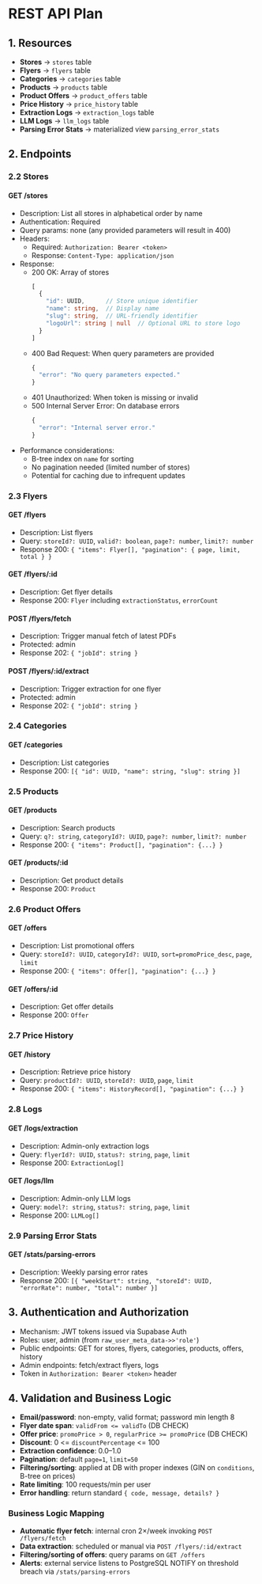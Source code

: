 # REST API Plan

## 1. Resources
- **Stores** → `stores` table
- **Flyers** → `flyers` table
- **Categories** → `categories` table
- **Products** → `products` table
- **Product Offers** → `product_offers` table
- **Price History** → `price_history` table
- **Extraction Logs** → `extraction_logs` table
- **LLM Logs** → `llm_logs` table
- **Parsing Error Stats** → materialized view `parsing_error_stats`

## 2. Endpoints

### 2.2 Stores

#### GET /stores
- Description: List all stores in alphabetical order by name
- Authentication: Required
- Query params: none (any provided parameters will result in 400)
- Headers:
  - Required: `Authorization: Bearer <token>`
  - Response: `Content-Type: application/json`
- Response:
  - 200 OK: Array of stores
    ```typescript
    [
      {
        "id": UUID,      // Store unique identifier
        "name": string,  // Display name
        "slug": string,  // URL-friendly identifier
        "logoUrl": string | null  // Optional URL to store logo
      }
    ]
    ```
  - 400 Bad Request: When query parameters are provided
    ```typescript
    {
      "error": "No query parameters expected."
    }
    ```
  - 401 Unauthorized: When token is missing or invalid
  - 500 Internal Server Error: On database errors
    ```typescript
    {
      "error": "Internal server error."
    }
    ```
- Performance considerations:
  - B-tree index on `name` for sorting
  - No pagination needed (limited number of stores)
  - Potential for caching due to infrequent updates

### 2.3 Flyers

#### GET /flyers
- Description: List flyers
- Query: `storeId?: UUID`, `valid?: boolean`, `page?: number`, `limit?: number`
- Response 200: `{ "items": Flyer[], "pagination": { page, limit, total } }`

#### GET /flyers/:id
- Description: Get flyer details
- Response 200: `Flyer` including `extractionStatus`, `errorCount`

#### POST /flyers/fetch
- Description: Trigger manual fetch of latest PDFs
- Protected: admin
- Response 202: `{ "jobId": string }`

#### POST /flyers/:id/extract
- Description: Trigger extraction for one flyer
- Protected: admin
- Response 202: `{ "jobId": string }`

### 2.4 Categories

#### GET /categories
- Description: List categories
- Response 200: `[{ "id": UUID, "name": string, "slug": string }]`

### 2.5 Products

#### GET /products
- Description: Search products
- Query: `q?: string`, `categoryId?: UUID`, `page?: number`, `limit?: number`
- Response 200: `{ "items": Product[], "pagination": {...} }`

#### GET /products/:id
- Description: Get product details
- Response 200: `Product`

### 2.6 Product Offers

#### GET /offers
- Description: List promotional offers
- Query: `storeId?: UUID`, `categoryId?: UUID`, `sort=promoPrice_desc`, `page`, `limit`
- Response 200: `{ "items": Offer[], "pagination": {...} }`

#### GET /offers/:id
- Description: Get offer details
- Response 200: `Offer`

### 2.7 Price History

#### GET /history
- Description: Retrieve price history
- Query: `productId?: UUID`, `storeId?: UUID`, `page`, `limit`
- Response 200: `{ "items": HistoryRecord[], "pagination": {...} }`

### 2.8 Logs

#### GET /logs/extraction
- Description: Admin-only extraction logs
- Query: `flyerId?: UUID`, `status?: string`, `page`, `limit`
- Response 200: `ExtractionLog[]`

#### GET /logs/llm
- Description: Admin-only LLM logs
- Query: `model?: string`, `status?: string`, `page`, `limit`
- Response 200: `LLMLog[]`

### 2.9 Parsing Error Stats

#### GET /stats/parsing-errors
- Description: Weekly parsing error rates
- Response 200: `[{ "weekStart": string, "storeId": UUID, "errorRate": number, "total": number }]`

## 3. Authentication and Authorization
- Mechanism: JWT tokens issued via Supabase Auth
- Roles: user, admin (from `raw_user_meta_data->>'role'`)
- Public endpoints: GET for stores, flyers, categories, products, offers, history
- Admin endpoints: fetch/extract flyers, logs
- Token in `Authorization: Bearer <token>` header

## 4. Validation and Business Logic
- **Email/password**: non-empty, valid format; password min length 8
- **Flyer date span**: `validFrom <= validTo` (DB CHECK)
- **Offer price**: `promoPrice > 0`, `regularPrice >= promoPrice` (DB CHECK)
- **Discount**: 0 <= `discountPercentage` <= 100
- **Extraction confidence**: 0.0–1.0
- **Pagination**: default `page=1`, `limit=50`
- **Filtering/sorting**: applied at DB with proper indexes (GIN on `conditions`, B-tree on prices)
- **Rate limiting**: 100 requests/min per user
- **Error handling**: return standard `{ code, message, details? }`

### Business Logic Mapping
- **Automatic flyer fetch**: internal cron 2×/week invoking `POST /flyers/fetch`
- **Data extraction**: scheduled or manual via `POST /flyers/:id/extract`
- **Filtering/sorting of offers**: query params on `GET /offers`
- **Alerts**: external service listens to PostgreSQL NOTIFY on threshold breach via `/stats/parsing-errors`

